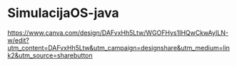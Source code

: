 # SimulacijaOS-java
https://www.canva.com/design/DAFvxHh5Ltw/WGOFHys1IHQwCkwAyILN-w/edit?utm_content=DAFvxHh5Ltw&utm_campaign=designshare&utm_medium=link2&utm_source=sharebutton
